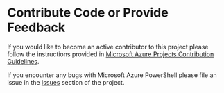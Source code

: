 # Contribute Code or Provide Feedback

If you would like to become an active contributor to this project please follow the instructions provided in [Microsoft Azure Projects Contribution Guidelines](http://azure.github.io/guidelines/).

If you encounter any bugs with Microsoft Azure PowerShell please file an issue in the [Issues](https://github.com/nholuongut/azure-powershell/issues) section of the project.
